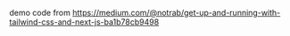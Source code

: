 demo code from https://medium.com/@notrab/get-up-and-running-with-tailwind-css-and-next-js-ba1b78cb9498
